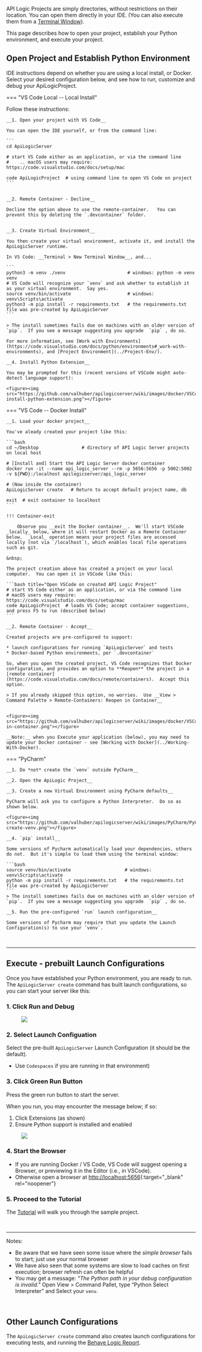 API Logic Projects are simply directories, without restrictions on their location.  You can open them directly in your IDE. (You can also execute them from a [Terminal Window](../Execute)). 

This page describes how to open your project, establish your Python environment, and execute your project.

## Open Project and Establish Python Environment

IDE instructions depend on whether you are using a local install, or Docker.  Select your desired configuration below, and see how to run, customize and debug your ApiLogicProject.

=== "VS Code Local -- Local Install"

Follow these instructions:

    __1. Open your project with VS Code__

    You can open the IDE yourself, or from the command line:

    ```
    cd ApiLogicServer

    # start VS Code either as an application, or via the command line
    #    .. macOS users may require: https://code.visualstudio.com/docs/setup/mac

    code ApiLogicProject  # using command line to open VS Code on project
    ```


    __2. Remote Container - Decline__

    Decline the option above to use the remote-container.   You can prevent this by deleting the `.devcontainer` folder.


    __3. Create Virtual Environment__

    You then create your virtual environment, activate it, and install the  ApiLogicServer runtime.  

    In VS Code: __Terminal > New Terminal Window__, and...

    ```
    python3 -m venv ./venv                       # windows: python -m venv venv
    # VS Code will recognize your `venv` and ask whether to establish it as your virtual environment.  Say yes.  
    source venv/bin/activate                     # windows: venv\Scripts\activate
    python3 -m pip install -r requirements.txt   # the requirements.txt file was pre-created by ApiLogicServer
    ```

    > The install sometimes fails due on machines with an older version of `pip`.  If you see a message suggesting you upgrade  `pip` , do so.

    For more information, see [Work with Environments](https://code.visualstudio.com/docs/python/environments#_work-with-environments), and [Project Environment](../Project-Env/).

    __4. Install Python Extension__

    You may be prompted for this (recent versions of VSCode might auto-detect language support):

    <figure><img src="https://github.com/valhuber/apilogicserver/wiki/images/docker/VSCode/4-install-python-extension.png"></figure>


=== "VS Code -- Docker Install"

    __1. Load your docker project__

    You've aleady created your project like this:

    ```bash
    cd ~/Desktop                # directory of API Logic Server projects on local host

    # [Install and] Start the API Logic Server docker container
    docker run -it --name api_logic_server --rm -p 5656:5656 -p 5002:5002 -v ${PWD}:/localhost apilogicserver/api_logic_server

    # (Now inside the container)
    ApiLogicServer create   # Return to accept default project name, db

    exit  # exit container to localhost
    ```

    !!! Container-exit
    
        Observe you __exit the Docker container__.  We'll start VSCode _locally_ below, where it will restart Docker as a Remote Container below.  _Local_ operation means your project files are accessed locally (not via `/localhost`), which enables local file operations such as git.

    &nbsp;

    The project creation above has created a project on your local computer.  You can open it in VSCode like this:

    ```bash title="Open VSCode on created API Logic Project"
    # start VS Code either as an application, or via the command line
    # macOS users may require: https://code.visualstudio.com/docs/setup/mac
    code ApiLogicProject  # loads VS Code; accept container suggestions, and press F5 to run (described below)
    ```

    __2. Remote Container - Accept__

    Created projects are pre-configured to support:

    * launch configurations for running `ApiLogicServer` and tests
    * Docker-based Python environments, per `.devcontainer`

    So, when you open the created project, VS Code recognizes that Docker configuration, and provides an option to **Reopen** the project in a [remote container](https://code.visualstudio.com/docs/remote/containers).  Accept this option.

    > If you already skipped this option, no worries.  Use __View > Command Palette > Remote-Containers: Reopen in Container__


    <figure><img src="https://github.com/valhuber/apilogicserver/wiki/images/docker/VSCode/open-in-container.png"></figure>

    __Note:__ when you Execute your application (below), you may need to update your Docker container - see [Working with Docker](../Working-With-Docker).

=== "PyCharm"

    __1. Do *not* create the `venv` outside PyCharm__

    __2. Open the ApiLogic Project__

    __3. Create a new Virtual Environment using PyCharm defaults__

    PyCharm will ask you to configure a Python Interpreter.  Do so as shown below.

    <figure><img src="https://github.com/valhuber/apilogicserver/wiki/images/PyCharm/PyCharm-create-venv.png"></figure>

    __4. `pip` install__

    Some versions of Pycharm automatically load your dependencies, others do not.  But it's simple to load them using the terminal window:

    ```bash
    source venv/bin/activate                    # windows: venv\Scripts\activate
    python -m pip install -r requirements.txt   # the requirements.txt file was pre-created by ApiLogicServer
    ```
    > The install sometimes fails due on machines with an older version of `pip`.  If you see a message suggesting you upgrade  `pip` , do so.

    __5. Run the pre-configured `run` launch configuration__

    Some versions of Pycharm may require that you update the Launch Configuration(s) to use your `venv`.

&nbsp;

---

## Execute - prebuilt Launch Configurations

Once you have established your Python environment, you are ready to run.  The `ApiLogicServer create` command has built launch configurations, so you can start your server like this:

### 1. Click **Run and Debug**
<figure><img src="https://github.com/valhuber/apilogicserver/wiki/images/docker/VSCode/run-debug.png"></figure>

### 2. Select Launch Configuation

Select the pre-built `ApiLogicServer` Launch Configuration (it should be the default).

* Use `Codespaces` if you are running in that environment)

### 3. Click Green Run Button

Press the green run button to start the server.

When you run, you may encounter the message below; if so:

1. Click Extensions (as shown)
2. Ensure Python support is installed and enabled

<figure><img src="https://github.com/valhuber/apilogicserver/wiki/images/docker/VSCode/docker-install-python-extension.png"></figure>


### 4. Start the Browser

* If you are running Docker / VS Code, VS Code will suggest opening a Browser, or previewing it in the Editor (i.e., in VSCode).
* Otherwise open a browser at [http://localhost:5656](http://localhost:5656){:target="_blank" rel="noopener"}

### 5. Proceed to the Tutorial

The [Tutorial](../Tutorial) will walk you through the sample project.

&nbsp;

---

Notes:

* Be aware that we have seen some issue where the _simple browser_ fails to start; just use your normal browser  
* We have also seen that some systems are slow to load caches on first execution; browser refresh can often be helpful
* You may get a message: _"The Python path in your debug configuration is invalid."_  Open View > Command Pallet, type “Python Select Interpreter” and Select your `venv`.

&nbsp;

## Other Launch Configurations

The `ApiLogicServer create` command also creates launch configurations for executing tests, and running the [Behave Logic Report](../Behave-Logic-Report). 
